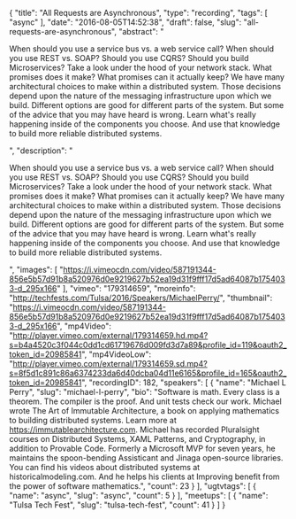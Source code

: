 {
  "title": "All Requests are Asynchronous",
  "type": "recording",
  "tags": [
    "async"
  ],
  "date": "2016-08-05T14:52:38",
  "draft": false,
  "slug": "all-requests-are-asynchronous",
  "abstract": "<p>When should you use a service bus vs. a web service call? When should you use REST vs. SOAP? Should you use CQRS? Should you build Microservices? Take a look under the hood of your network stack. What promises does it make? What promises can it actually keep? We have many architectural choices to make within a distributed system. Those decisions depend upon the nature of the messaging infrastructure upon which we build. Different options are good for different parts of the system. But some of the advice that you may have heard is wrong. Learn what's really happening inside of the components you choose. And use that knowledge to build more reliable distributed systems.</p>",
  "description": "<p>When should you use a service bus vs. a web service call? When should you use REST vs. SOAP? Should you use CQRS? Should you build Microservices? Take a look under the hood of your network stack. What promises does it make? What promises can it actually keep? We have many architectural choices to make within a distributed system. Those decisions depend upon the nature of the messaging infrastructure upon which we build. Different options are good for different parts of the system. But some of the advice that you may have heard is wrong. Learn what's really happening inside of the components you choose. And use that knowledge to build more reliable distributed systems.</p>",
  "images": [
    "https://i.vimeocdn.com/video/587191344-856e5b57d91b8a520976d0e9219627b52ea19d31f9fff17d5ad64087b1754033-d_295x166"
  ],
  "vimeo": "179314659",
  "moreinfo": "http://techfests.com/Tulsa/2016/Speakers/MichaelPerry/",
  "thumbnail": "https://i.vimeocdn.com/video/587191344-856e5b57d91b8a520976d0e9219627b52ea19d31f9fff17d5ad64087b1754033-d_295x166",
  "mp4Video": "http://player.vimeo.com/external/179314659.hd.mp4?s=b4a4520c3f044c0dd1cd61719676d009fd3d7a89&profile_id=119&oauth2_token_id=20985841",
  "mp4VideoLow": "http://player.vimeo.com/external/179314659.sd.mp4?s=8f5d1c891c86a6374233da6d40dcba04d11e6165&profile_id=165&oauth2_token_id=20985841",
  "recordingID": 182,
  "speakers": [
    {
      "name": "Michael L Perry",
      "slug": "michael-l-perry",
      "bio": "Software is math. Every class is a theorem. The compiler is the proof. And unit tests check our work. Michael wrote The Art of Immutable Architecture, a book on applying mathematics to building distributed systems. Learn more at https://immutablearchitecture.com. Michael has recorded Pluralsight courses on Distributed Systems, XAML Patterns, and Cryptography, in addition to Provable Code. Formerly a Microsoft MVP for seven years, he maintains the spoon-bending Assisticant and Jinaga open-source libraries. You can find his videos about distributed systems at historicalmodeling.com. And he helps his clients at Improving benefit from the power of software mathematics.",
      "count": 23
    }
  ],
  "ugtvtags": [
    {
      "name": "async",
      "slug": "async",
      "count": 5
    }
  ],
  "meetups": [
    {
      "name": "Tulsa Tech Fest",
      "slug": "tulsa-tech-fest",
      "count": 41
    }
  ]
}